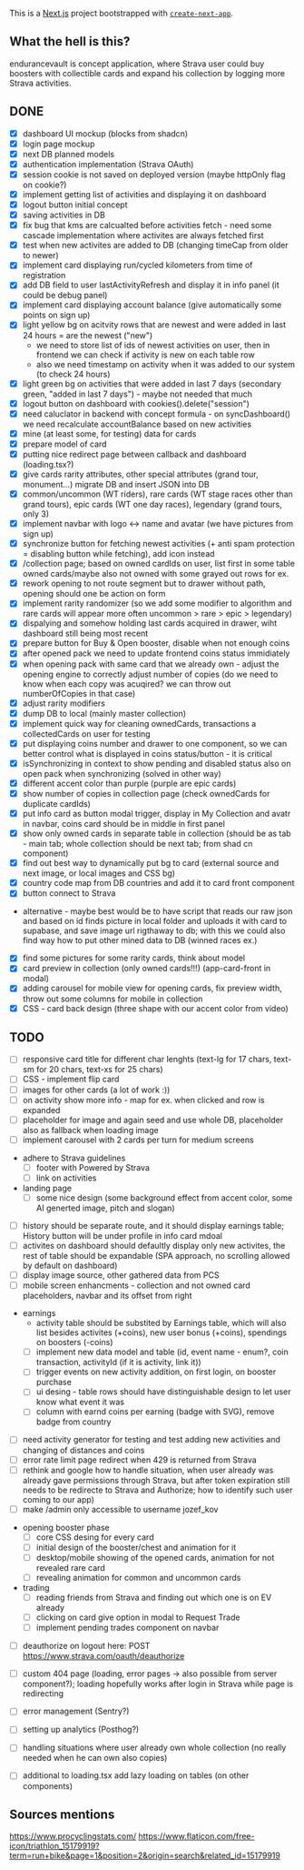 This is a [Next.js](https://nextjs.org/) project bootstrapped with [`create-next-app`](https://github.com/vercel/next.js/tree/canary/packages/create-next-app).

## What the hell is this?
endurancevault is concept application, where Strava user could buy boosters with collectible cards and expand his collection by logging more Strava activities. 

## DONE

- [x] dashboard UI mockup (blocks from shadcn)
- [x] login page mockup
- [x] next DB planned models
- [x] authentication implementation (Strava OAuth)
- [x] session cookie is not saved on deployed version (maybe httpOnly flag on cookie?)
- [x] implement getting list of activities and displaying it on dashboard
- [x] logout button initial concept
- [x] saving activities in DB
- [x] fix bug that kms are calcualted before activities fetch - need some cascade implementation where activites are always fetched first
- [x] test when new activites are added to DB (changing timeCap from older to newer)
- [x] implement card displaying run/cycled kilometers from time of registration
- [x] add DB field to user lastActivityRefresh and display it in info panel (it could be debug panel)
- [x] implement card displaying account balance (give automatically some points on sign up) 
- [x] light yellow bg on acitvity rows that are newest and were added in last 24 hours = are the newest ("new")
  - we need to store list of ids of newest activities on user, then in frontend we can check if activity is new on each table row
  - also we need timestamp on activity when it was added to our system (to check 24 hours)
- [x] light green bg on activities that were added in last 7 days (secondary green, "added in last 7 days") - maybe not needed that much
- [x] logout button on dashboard with cookies().delete("session")
- [x] need caluclator in backend with concept formula - on syncDashboard() we need recalculate accountBalance based on new activities
- [x] mine (at least some, for testing) data for cards
- [x] prepare model of card
- [x] putting nice redirect page between callback and dashboard (loading.tsx?)
- [x] give cards rarity attributes, other special attributes (grand tour, monument...) migrate DB and insert JSON into DB
- [x] common/uncommon (WT riders), rare cards (WT stage races other than grand tours), epic cards (WT one day races), legendary (grand tours, only 3)
- [x] implement navbar with logo <-> name and avatar (we have pictures from sign up)
- [x] synchronize button for fetching newest activities (+ anti spam protection = disabling button while fetching), add icon instead
- [x] /collection page; based on owned cardIds on user, list first in some table owned cards/maybe also not owned with some grayed out rows for ex.
- [x] rework opening to not route segment but to drawer without path, opening should one be action on form
- [x] implement rarity randomizer (so we add some modifier to algorithm and rare cards will appear more often uncommon > rare > epic > legendary)
- [x] dispalying and somehow holding last cards acquired in drawer, wiht dashboard still being most recent
- [x] prepare button for Buy & Open booster, disable when not enough coins
- [x] after opened pack we need to update frontend coins status immidiately
- [x] when opening pack with same card that we already own - adjust the opening engine to correctly adjust number of copies (do we need to know when each copy was acuqired? we can throw out numberOfCopies in that case)
- [x] adjust rarity modifiers
- [x] dump DB to local (mainly master collection)
- [x] implement quick way for cleaning ownedCards, transactions a collectedCards on user for testing
- [x] put displaying coins number and drawer to one component, so we can better control what is displayed in coins status/button - it is critical
- [x] isSynchronizing in context to show pending and disabled status also on open pack when synchronizing (solved in other way)
- [x] different accent color than purple (purple are epic cards)
- [x] show number of copies in collection page (check ownedCards for duplicate cardIds)
- [x] put info card as button modal trigger, display in My Collection and avatr in navbar, coins card should be in middle in first panel
- [x] show only owned cards in separate table in collection (should be as tab - main tab; whole collection should be next tab; from shad cn component)
- [x] find out best way to dynamically put bg to card (external source and next image, or local images and CSS bg)
- [x] country code map from DB countries and add it to card front component
- [x] button connect to Strava
- alternative - maybe best would be to have script that reads our raw json and based on id finds picture in local folder and uploads it with card to supabase, and save image url rigthaway to db; with this we could also find way how to put other mined data to DB (winned races ex.)
- [x] find some pictures for some rarity cards, think about model
- [x] card preview in collection (only owned cards!!!) (app-card-front in modal)
- [x] adding carousel for mobile view for opening cards, fix preview width, throw out some columns for mobile in collection
- [x] CSS - card back design (three shape with our accent color from video)

## TODO

- [ ] responsive card title for different char lenghts (text-lg for 17 chars, text-sm for 20 chars, text-xs for 25 chars)
- [ ] CSS - implement flip card
- [ ] images for other cards (a lot of work :))
- [ ] on activity show more info - map for ex. when clicked and row is expanded
- [ ] placeholder for image and again seed and use whole DB, placeholder also as fallback when loading image
- [ ] implement carousel with 2 cards per turn for medium screens
- adhere to Strava guidelines
  - [ ] footer with Powered by Strava
  - [ ] link on activities
- landing page
  - [ ] some nice design (some background effect from accent color, some AI generted image, pitch and slogan)
- [ ] history should be separate route, and it should display earnings table; History button will be under profile in info card mdoal
- [ ] activites on dashboard should defaultly display only new activites, the rest of table should be expandable (SPA approach, no scrolling allowed by default on dashboard)
- [ ] display image source, other gathered data from PCS
- [ ] mobile screen enhancments - collection and not owned card placeholders, navbar and its offset from right
- earnings
  - activity table should be substited by Earnings table, which will also list besides activites (+coins), new user bonus (+coins), spendings on boosters (-coins)
  - [ ] implement new data model and table (id, event name - enum?, coin transaction, activityId (if it is activity, link it))
  - [ ] trigger events on new activity addition, on first login, on booster purchase
  - [ ] ui desing - table rows should have distinguishable design to let user know what event it was
  - [ ] column with earnd coins per earning (badge with SVG), remove badge from country
- [ ] need activity generator for testing and test adding new activities and changing of distances and coins
- [ ] error rate limit page redirect when 429 is returned from Strava
- [ ] rethink and google how to handle situation, when user already was already gave permissions through Strava, but after token expiration still needs to be redirecte to Strava and Authorize; how to identify such user coming to our app)
- [ ] make /admin only accessible to username jozef_kov
- opening booster phase
  - [ ] core CSS desing for every card
  - [ ] initial design of the booster/chest and animation for it
  - [ ] desktop/mobile showing of the opened cards, animation for not revealed rare card
  - [ ] revealing animation for common and uncommon cards
- trading
  - [ ] reading friends from Strava and finding out which one is on EV already
  - [ ] clicking on card give option in modal to Request Trade
  - [ ] implement pending trades component on navbar
- [ ] deauthorize on logout here: POST https://www.strava.com/oauth/deauthorize
- [ ] custom 404 page (loading, error pages -> also possible from server component?); loading hopefully works after login in Strava while page is redirecting
- [ ] error management (Sentry?)
- [ ] setting up analytics (Posthog?)
- [ ] handling situations where user already own whole collection (no really needed when he can own also copies)
- [ ] additional to loading.tsx add lazy loading on tables (on other components)
 

## Sources mentions
https://www.procyclingstats.com/
https://www.flaticon.com/free-icon/triathlon_15179919?term=run+bike&page=1&position=2&origin=search&related_id=15179919
